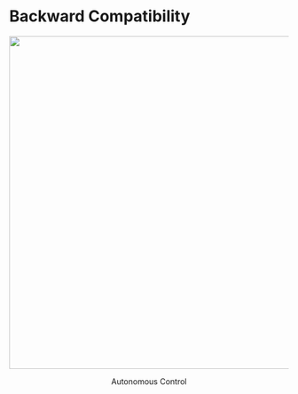 # Backward Compatibility

<p align="center">
  <img src="Images/blindfolded-robot.jpg" width="600px"/>
  <p align="center"><i></i>Autonomous Control</p>
</p>
